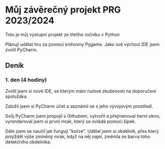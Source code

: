 # Můj závěrečný projekt PRG 2023/2024
Toto je můj výstupní projekt ze třetího ročníku v Python

Plánuji udělat hru za pomocí knihovny Pygame.
Jako své výchozí IDE jsem zvolil PyCharm.

## Deník
### 1. den (4 hodiny)

Zvolil jsem si nové IDE, se kterým mám nulové zkušenosti na doporučení spolužáka.

Založil jsem si PyCharm účet a seznámil se s jeho vývojovým prostředí.

Svůj PyCharm jsem propojil s Githubem, vytvořil a přejmenoval herní okno, vyrenderoval jsem si 
první mrak, který se ovládá pomocí šípek. 

Dále jsem se naučil jak fungují "kolize". Udělal jsem si obdélník, přes který projížděl výše zmíněný mrak, když na něj najel, změnila se barva toho detekčního obdelníka.
